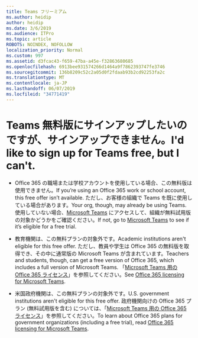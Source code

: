 ```yaml
---
title: Teams フリーミアム
ms.author: heidip
author: heidip
ms.date: 3/6/2019
ms.audience: ITPro
ms.topic: article
ROBOTS: NOINDEX, NOFOLLOW
localization_priority: Normal
ms.custom: 997
ms.assetid: d3fcac43-f659-47ba-a45e-f32863680685
ms.openlocfilehash: 6913bee931574266d1464a9f7862393747fe3746
ms.sourcegitcommit: 136b8209c52c2a05d0f2fdaab93b2cd92253fa2c
ms.translationtype: MT
ms.contentlocale: ja-JP
ms.lasthandoff: 06/07/2019
ms.locfileid: "34771419"
---
```

# <a name="id-like-to-sign-up-for-teams-free-but-i-cant"></a><span data-ttu-id="5bf0d-102">Teams 無料版にサインアップしたいのですが、サインアップできません。</span><span class="sxs-lookup"><span data-stu-id="5bf0d-102">I'd like to sign up for Teams free, but I can't.</span></span>

- <span data-ttu-id="5bf0d-103">Office 365 の職場または学校アカウントを使用している場合、この無料版は使用できません。</span><span class="sxs-lookup"><span data-stu-id="5bf0d-103">If you’re using an Office 365 work or school account, this free offer isn’t available.</span></span> <span data-ttu-id="5bf0d-104">ただし、お客様の組織で Teams を既に使用している場合があります。</span><span class="sxs-lookup"><span data-stu-id="5bf0d-104">Your org, though, may already be using Teams.</span></span> <span data-ttu-id="5bf0d-105">使用していない場合、[Microsoft Teams](https://products.office.com/microsoft-teams/group-chat-software) にアクセスして、組織が無料試用版の対象かどうかをご確認ください。</span><span class="sxs-lookup"><span data-stu-id="5bf0d-105">If not, go to [Microsoft Teams](https://products.office.com/microsoft-teams/group-chat-software) to see if it’s eligible for a free trial.</span></span>

- <span data-ttu-id="5bf0d-106">教育機関は、この無料プランの対象外です。</span><span class="sxs-lookup"><span data-stu-id="5bf0d-106">Academic institutions aren't eligible for this free offer.</span></span> <span data-ttu-id="5bf0d-107">ただし、教員や学生は Office 365 の無料版を取得でき、その中に通常版の Microsoft Teams が含まれています。</span><span class="sxs-lookup"><span data-stu-id="5bf0d-107">Teachers and students, though, can get a free version of Office 365, which includes a full version of Microsoft Teams.</span></span> <span data-ttu-id="5bf0d-108">「[Microsoft Teams 用の Office 365 ライセンス](https://docs.microsoft.com/microsoftteams/office-365-licensing)」を参照してください。</span><span class="sxs-lookup"><span data-stu-id="5bf0d-108">See [Office 365 licensing for Microsoft Teams](https://docs.microsoft.com/microsoftteams/office-365-licensing).</span></span>

- <span data-ttu-id="5bf0d-109">米国政府機関は、この無料プランの対象外です。</span><span class="sxs-lookup"><span data-stu-id="5bf0d-109">U.S. government institutions aren't eligible for this free offer.</span></span> <span data-ttu-id="5bf0d-110">政府機関向けの Office 365 プラン (無料試用版を含む) については、「[Microsoft Teams 用の Office 365 ライセンス](https://docs.microsoft.com/microsoftteams/office-365-licensing)」を参照してください。</span><span class="sxs-lookup"><span data-stu-id="5bf0d-110">To learn about Office 365 plans for government organizations (including a free trial), read [Office 365 licensing for Microsoft Teams](https://docs.microsoft.com/microsoftteams/office-365-licensing).</span></span>


